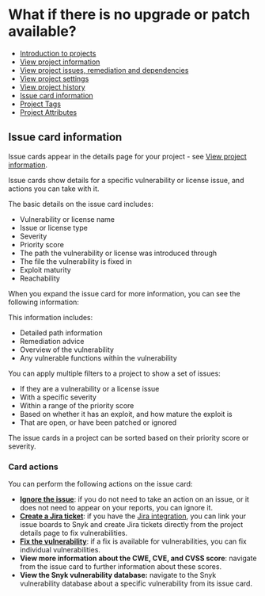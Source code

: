 # What if there is no upgrade or patch available?

* [ Introduction to projects](https://github.com/snyk/user-docs/tree/53fce7f51125484bfae446936b09a98076f1d418/hc/en-us/articles/360019058297-Introduction-to-projects/README.md)
* [ View project information](https://github.com/snyk/user-docs/tree/53fce7f51125484bfae446936b09a98076f1d418/hc/en-us/articles/360011450838-View-project-information/README.md)
* [ View project issues, remediation and dependencies](https://github.com/snyk/user-docs/tree/53fce7f51125484bfae446936b09a98076f1d418/hc/en-us/articles/360016910877-View-project-issues-remediation-and-dependencies/README.md)
* [ View project settings](https://github.com/snyk/user-docs/tree/53fce7f51125484bfae446936b09a98076f1d418/hc/en-us/articles/360017002718-View-project-settings/README.md)
* [ View project history](https://github.com/snyk/user-docs/tree/53fce7f51125484bfae446936b09a98076f1d418/hc/en-us/articles/360016910977-View-project-history/README.md)
* [ Issue card information](https://github.com/snyk/user-docs/tree/53fce7f51125484bfae446936b09a98076f1d418/hc/en-us/articles/360018049037-Issue-card-information/README.md)
* [ Project Tags](https://github.com/snyk/user-docs/tree/53fce7f51125484bfae446936b09a98076f1d418/hc/en-us/articles/360013865038-Project-Tags/README.md)
* [ Project Attributes](https://github.com/snyk/user-docs/tree/53fce7f51125484bfae446936b09a98076f1d418/hc/en-us/articles/360012703537-Project-Attributes/README.md)

## Issue card information

Issue cards appear in the details page for your project - see [View project information](https://support.snyk.io/hc/en-us/articles/360011450838-View-project-information).

Issue cards show details for a specific vulnerability or license issue, and actions you can take with it.

The basic details on the issue card includes:

* Vulnerability or license name
* Issue or license type
* Severity 
* Priority score
* The path the vulnerability or license was introduced through
* The file the vulnerability is fixed in
* Exploit maturity
* Reachability

When you expand the issue card for more information, you can see the following information:

This information includes:

* Detailed path information
* Remediation advice
* Overview of the vulnerability
* Any vulnerable functions within the vulnerability

You can apply multiple filters to a project to show a set of issues:

* If they are a vulnerability or a license issue
* With a specific severity 
* Within a range of the priority score 
* Based on whether it has an exploit, and how mature the exploit is
* That are open, or have been patched or ignored 

The issue cards in a project can be sorted based on their priority score or severity.

### Card actions

You can perform the following actions on the issue card:

* [**Ignore the issue**](https://support.snyk.io/hc/en-us/articles/360003891098-Ignoring-issues-not-prioritized-for-your-project): if you do not need to take an action on an issue, or it does not need to appear on your reports, you can ignore it.
* [**Create a Jira ticket**](https://support.snyk.io/hc/en-us/articles/360004002458-Jira): if you have the [Jira integration](https://support.snyk.io/hc/en-us/articles/360004002458-Jira), you can link your issue boards to Snyk and create Jira tickets directly from the project details page to fix vulnerabilities.
* [**Fix the vulnerability**](https://support.snyk.io/hc/en-us/articles/360011484018-Fixing-vulnerabilities): if a fix is available for vulnerabilities, you can fix individual vulnerabilities.
* **View more information about the CWE, CVE, and CVSS score**: navigate from the issue card to further information about these scores.
* **View the Snyk vulnerability database:** navigate to the Snyk vulnerability database about a specific vulnerability from its issue card.

